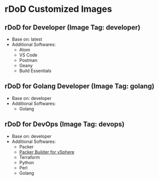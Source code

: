 # rDoD Customized Images

## rDoD for Developer (Image Tag: developer)
* Base on: latest
* Additional Softwares:
  * Atom
  * VS Code
  * Postman
  * Geany
  * Build Essentials
  
## rDoD for Golang Developer (Image Tag: golang)
* Base on: developer
* Additional Softwares:
  * Golang
 
## rDoD for DevOps (Image Tag: devops)
* Base on: developer
* Additional Softwares:
  * Packer
  * [Packer Builder for vSphere](https://github.com/jetbrains-infra/packer-builder-vsphere)
  * Terraform
  * Python
  * Perl
  * Golang
